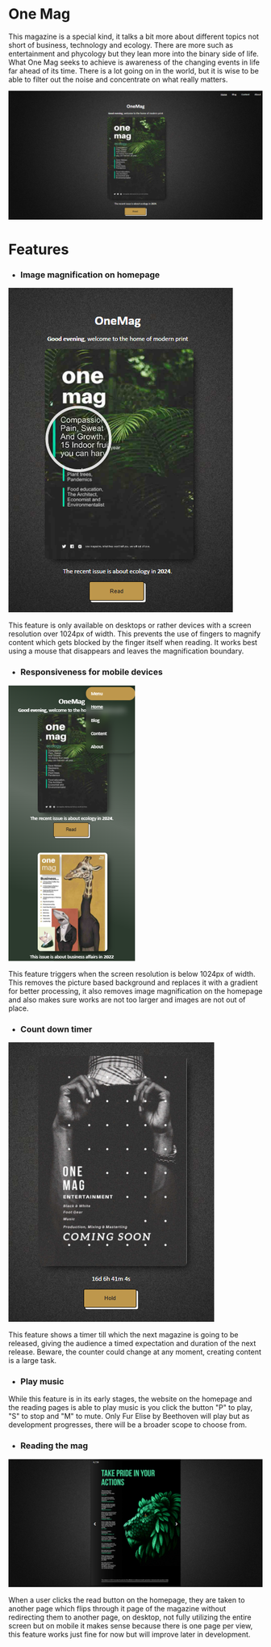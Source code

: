 # One Mag 

This magazine is a special kind, it talks a bit more about different topics not short of business, technology and ecology.
There are more such as entertainment and phycology but they lean more into the binary side of life. What One Mag seeks to
achieve is awareness of the changing events in life far ahead of its time. There is a lot going on in the world, but it is
wise to be able to filter out the noise and concentrate on what really matters.

<img src ="img/screenshots/home.png" alt="Homepage">

# Features
 - ### Image magnification on homepage
  <img src ="img/screenshots/magnification.png" alt="Homepage">

  This feature is only available on desktops or rather devices with a screen resolution over 1024px of width. This prevents the use of fingers to magnify content which gets blocked by the finger itself when reading. It works best using a mouse that disappears and leaves the magnification boundary.

   - ### Responsiveness for mobile devices
  <img src ="img/screenshots/responsive.png" alt="Homepage">

  This feature triggers when the screen resolution is below 1024px of width. This removes the picture based background and replaces it with a gradient for better processing, it also removes image magnification on the homepage and also makes sure works are not too larger and images are not out of place.

   - ### Count down timer
  <img src ="img/screenshots/counter.png" alt="Homepage">

  This feature shows a timer till which the next magazine is going to be released, giving the audience a timed expectation and duration of the next release. Beware, the counter could change at any moment, creating content is a large task. 

   - ### Play music
  While this feature is in its early stages, the website on the homepage and the reading pages is able to play music is you click the button "P" to play, "S" to stop and "M" to mute. Only Fur Elise by Beethoven will play but as development progresses, there will be a broader scope to choose from.

   - ### Reading the mag
  <img src ="img/screenshots/reading.png" alt="Homepage">

  When a user clicks the read button on the homepage, they are taken to another page which flips through it page of the magazine without redirecting them to another page, on desktop, not fully utilizing the entire screen but on mobile it makes sense because there is one page per view, this feature works just fine for now but will improve later in development. 